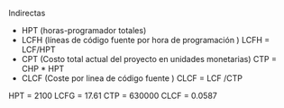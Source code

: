
Indirectas  

- HPT (horas-programador totales)
- LCFH (líneas de código fuente por hora de programación )
    LCFH = LCF/HPT
- CPT (Costo total actual del proyecto en unidades monetarias)
	CTP = CHP * HPT
- CLCF (Coste por linea de código fuente )
	 CLCF = LCF /CTP


HPT = 2100
LCFG = 17.61
CTP = 630000
CLCF = 0.0587




